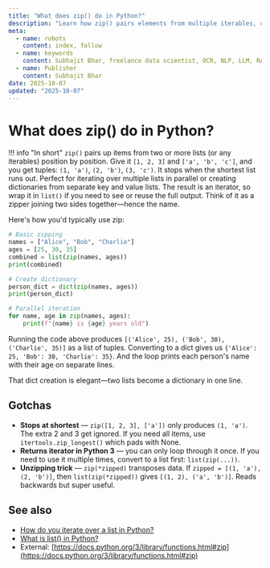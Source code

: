 ```yaml
---
title: "What does zip() do in Python?"
description: "Learn how zip() pairs elements from multiple iterables, creates tuples, and enables parallel iteration over lists."
meta:
  - name: robots
    content: index, follow
  - name: keywords
    content: Subhajit Bhar, freelance data scientist, OCR, NLP, LLM, RAG, knowledge base, python, lists, functions
  - name: Publisher
    content: Subhajit Bhar
date: 2025-10-07
updated: "2025-10-07"
---
```


# What does zip() do in Python?

<!-- more -->

!!! info "In short"
    `zip()` pairs up items from two or more lists (or any iterables) position by position. Give it `[1, 2, 3]` and `['a', 'b', 'c']`, and you get tuples: `(1, 'a')`, `(2, 'b')`, `(3, 'c')`. It stops when the shortest list runs out. Perfect for iterating over multiple lists in parallel or creating dictionaries from separate key and value lists. The result is an iterator, so wrap it in `list()` if you need to see or reuse the full output. Think of it as a zipper joining two sides together—hence the name.

Here's how you'd typically use zip:

```python
# Basic zipping
names = ["Alice", "Bob", "Charlie"]
ages = [25, 30, 35]
combined = list(zip(names, ages))
print(combined)

# Create dictionary
person_dict = dict(zip(names, ages))
print(person_dict)

# Parallel iteration
for name, age in zip(names, ages):
    print(f"{name} is {age} years old")
```

Running the code above produces `[('Alice', 25), ('Bob', 30), ('Charlie', 35)]` as a list of tuples. Converting to a dict gives us `{'Alice': 25, 'Bob': 30, 'Charlie': 35}`. And the loop prints each person's name with their age on separate lines.

That dict creation is elegant—two lists become a dictionary in one line.

## Gotchas

* **Stops at shortest** — `zip([1, 2, 3], ['a'])` only produces `(1, 'a')`. The extra 2 and 3 get ignored. If you need all items, use `itertools.zip_longest()` which pads with None.
* **Returns iterator in Python 3** — you can only loop through it once. If you need to use it multiple times, convert to a list first: `list(zip(...))`.
* **Unzipping trick** — `zip(*zipped)` transposes data. If `zipped = [(1, 'a'), (2, 'b')]`, then `list(zip(*zipped))` gives `[(1, 2), ('a', 'b')]`. Reads backwards but super useful.

## See also

* [How do you iterate over a list in Python?](how-to-iterate-over-a-list.md)
* [What is list() in Python?](what-is-list-function-in-python.md)
* External: [https://docs.python.org/3/library/functions.html#zip](https://docs.python.org/3/library/functions.html#zip)

<script type="application/ld+json">
{
  "@context": "https://schema.org",
  "@type": "FAQPage",
  "mainEntity": [{
    "@type": "Question",
    "name": "What does zip() do in Python?",
    "acceptedAnswer": {
      "@type": "Answer",
      "text": "zip() pairs up items from two or more lists (or any iterables) position by position. Give it [1, 2, 3] and ['a', 'b', 'c'], and you get tuples: (1, 'a'), (2, 'b'), (3, 'c'). It stops when the shortest list runs out. Perfect for iterating over multiple lists in parallel or creating dictionaries from separate key and value lists. The result is an iterator, so wrap it in list() if you need to see or reuse the full output. Think of it as a zipper joining two sides together—hence the name."
    }
  }]
}
</script>
